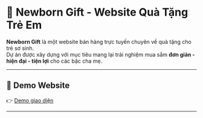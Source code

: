 # 🎁 Newborn Gift - Website Quà Tặng Trẻ Em  

**Newborn Gift** là một website bán hàng trực tuyến chuyên về quà tặng cho trẻ sơ sinh.  
Dự án được xây dựng với mục tiêu mang lại trải nghiệm mua sắm **đơn giản - hiện đại - tiện lợi** cho các bậc cha mẹ.  

---

## 🚀 Demo Website
👉 [Demo giao diện](https://nguyenvanchung22062002-bot.github.io/trungnguyen2106/)
 

---